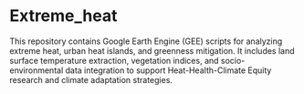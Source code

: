 # Extreme_heat
This repository contains Google Earth Engine (GEE) scripts for analyzing extreme heat, urban heat islands, and greenness mitigation. It includes land surface temperature extraction, vegetation indices, and socio-environmental data integration to support Heat-Health-Climate Equity research and climate adaptation strategies.
